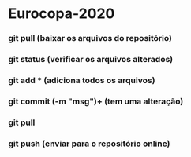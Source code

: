 # Eurocopa-2020
### git pull (baixar os arquivos do repositório)
### git status (verificar os arquivos alterados)
### git add * (adiciona todos os arquivos)
### git commit (-m "msg")+ (tem uma alteração)
### git pull
### git push (enviar para o repositório online)

